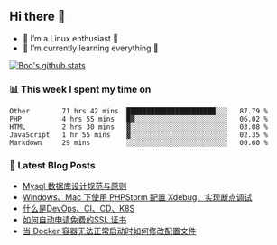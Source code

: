 ## Hi there 👋
* 🔭 I’m a Linux enthusiast 🐧️
* 🏃️ I’m currently learning everything 🏃️

[![Boo's github stats](https://github-readme-stats.vercel.app/api?username=0xAiKang)](https://github.com/anuraghazra/github-readme-stats)

<!-- [![Most Used Langs](https://github-readme-stats.vercel.app/api/top-langs/?username=0xAiKang)](https://github.com/anuraghazra/github-readme-stats) -->

### 📊 This week I spent my time on
<!--START_SECTION:waka-->
```text
Other        71 hrs 42 mins  ██████████████████████░░░   87.79 % 
PHP          4 hrs 55 mins   █▓░░░░░░░░░░░░░░░░░░░░░░░   06.02 % 
HTML         2 hrs 30 mins   ▓░░░░░░░░░░░░░░░░░░░░░░░░   03.08 % 
JavaScript   1 hr 55 mins    ▓░░░░░░░░░░░░░░░░░░░░░░░░   02.35 % 
Markdown     29 mins         ░░░░░░░░░░░░░░░░░░░░░░░░░   00.60 % 
```
<!--END_SECTION:waka-->

### 📕 Latest Blog Posts
<!-- BLOG-POST-LIST:START -->
- [Mysql 数据库设计规范与原则](https://www.0x2beace.com/mysql-database-design-rules-and-principles/)
- [Windows、Mac 下使用 PHPStorm 配置 Xdebug，实现断点调试](https://www.0x2beace.com/use-phpstorm-to-configure-xdebug-under-windows-and-mac/)
- [什么是DevOps、CI、CD、K8S](https://www.0x2beace.com/what-is-devops-ci-cd-k8s/)
- [如何自动申请免费的SSL 证书](https://www.0x2beace.com/how-to-automatically-apply-for-a-free-ssl-certificate/)
- [当 Docker 容器无法正常启动时如何修改配置文件](https://www.0x2beace.com/how-to-modify-the-configuration-file-when-the-docker-container-cannot-start-normally-1/)
<!-- BLOG-POST-LIST:END -->

